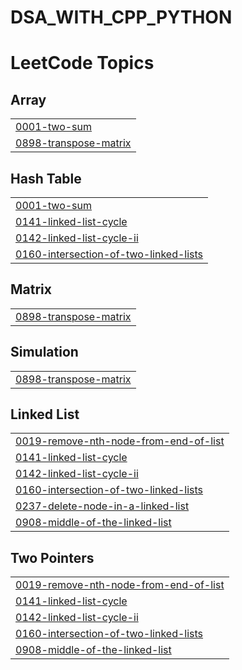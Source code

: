 # DSA_WITH_CPP_PYTHON
<!---LeetCode Topics Start-->
# LeetCode Topics
## Array
|  |
| ------- |
| [0001-two-sum](https://github.com/Devya0809/DSA_WITH_CPP_PYTHON/tree/master/0001-two-sum) |
| [0898-transpose-matrix](https://github.com/Devya0809/DSA_WITH_CPP_PYTHON/tree/master/0898-transpose-matrix) |
## Hash Table
|  |
| ------- |
| [0001-two-sum](https://github.com/Devya0809/DSA_WITH_CPP_PYTHON/tree/master/0001-two-sum) |
| [0141-linked-list-cycle](https://github.com/Devya0809/DSA_WITH_CPP_PYTHON/tree/master/0141-linked-list-cycle) |
| [0142-linked-list-cycle-ii](https://github.com/Devya0809/DSA_WITH_CPP_PYTHON/tree/master/0142-linked-list-cycle-ii) |
| [0160-intersection-of-two-linked-lists](https://github.com/Devya0809/DSA_WITH_CPP_PYTHON/tree/master/0160-intersection-of-two-linked-lists) |
## Matrix
|  |
| ------- |
| [0898-transpose-matrix](https://github.com/Devya0809/DSA_WITH_CPP_PYTHON/tree/master/0898-transpose-matrix) |
## Simulation
|  |
| ------- |
| [0898-transpose-matrix](https://github.com/Devya0809/DSA_WITH_CPP_PYTHON/tree/master/0898-transpose-matrix) |
## Linked List
|  |
| ------- |
| [0019-remove-nth-node-from-end-of-list](https://github.com/Devya0809/DSA_WITH_CPP_PYTHON/tree/master/0019-remove-nth-node-from-end-of-list) |
| [0141-linked-list-cycle](https://github.com/Devya0809/DSA_WITH_CPP_PYTHON/tree/master/0141-linked-list-cycle) |
| [0142-linked-list-cycle-ii](https://github.com/Devya0809/DSA_WITH_CPP_PYTHON/tree/master/0142-linked-list-cycle-ii) |
| [0160-intersection-of-two-linked-lists](https://github.com/Devya0809/DSA_WITH_CPP_PYTHON/tree/master/0160-intersection-of-two-linked-lists) |
| [0237-delete-node-in-a-linked-list](https://github.com/Devya0809/DSA_WITH_CPP_PYTHON/tree/master/0237-delete-node-in-a-linked-list) |
| [0908-middle-of-the-linked-list](https://github.com/Devya0809/DSA_WITH_CPP_PYTHON/tree/master/0908-middle-of-the-linked-list) |
## Two Pointers
|  |
| ------- |
| [0019-remove-nth-node-from-end-of-list](https://github.com/Devya0809/DSA_WITH_CPP_PYTHON/tree/master/0019-remove-nth-node-from-end-of-list) |
| [0141-linked-list-cycle](https://github.com/Devya0809/DSA_WITH_CPP_PYTHON/tree/master/0141-linked-list-cycle) |
| [0142-linked-list-cycle-ii](https://github.com/Devya0809/DSA_WITH_CPP_PYTHON/tree/master/0142-linked-list-cycle-ii) |
| [0160-intersection-of-two-linked-lists](https://github.com/Devya0809/DSA_WITH_CPP_PYTHON/tree/master/0160-intersection-of-two-linked-lists) |
| [0908-middle-of-the-linked-list](https://github.com/Devya0809/DSA_WITH_CPP_PYTHON/tree/master/0908-middle-of-the-linked-list) |
<!---LeetCode Topics End-->